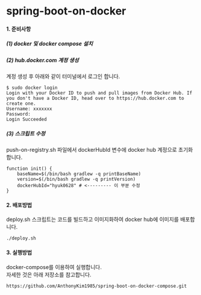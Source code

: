 # spring-boot-on-docker
<h4> 1. 준비사항</h4>
<h5>(1) docker 및 docker compose 설치</h5>
<h5>(2) hub.docker.com 계정 생성</h5>
계정 생성 후 아래와 같이 터미널에서 로그인 합니다.<br>

```
$ sudo docker login
Login with your Docker ID to push and pull images from Docker Hub. If you don't have a Docker ID, head over to https://hub.docker.com to create one.
Username: xxxxxxx
Password: 
Login Succeeded
```

<h5>(3) 스크립트 수정</h5>
push-on-registry.sh 파일에서 dockerHubId 변수에 docker hub 계정으로 초기화합니다.

```
function init() {
    baseName=$(/bin/bash gradlew -q printBaseName)
    version=$(/bin/bash gradlew -q printVersion)
    dockerHubId="hyuk0628" # <--------- 이 부분 수정
}
```

<h4> 2. 배포방법</h4>
deploy.sh 스크립트는 코드를 빌드하고 이미지화하여 docker hub에 이미지를 배포합니다. 

```
./deploy.sh
```

<h4> 3. 실행방법</h4>
docker-compose를 이용하여 실행합니다.<br>
자세한 것은 아래 저장소를 참고합니다.

```
https://github.com/AnthonyKim1985/spring-boot-on-docker-compose.git
```

 